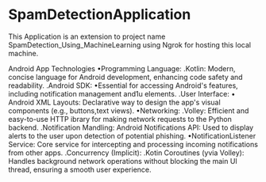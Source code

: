 # SpamDetectionApplication
This Application is an extension to project name SpamDetection_Using_MachineLearning using Ngrok for hosting this local machine.


Android App Technologies
•Programming Language:
.Kotlin: Modern, concise language for Android development, enhancing code safety and readability.
.Android SDK:
•Essential for accessing Android's features, including notification management and1u
elements.
.User Interface:
• Android XML Layouts: Declarative way to design the app's visual components (e.g., buttons,text views).
•Networking:
.Volley: Efficient and easy-to-use HTTP ibrary for making network requests to the Python backend.
.Notification Mandling:
Android Notifications API: Used to display alerts to the user upon detection of potential
phishing.
•NotificationListener Service: Core service for intercepting and processing incoming notifications from other apps.
.Concurrency (Implicit):
.Kotin Coroutines (yvia Volley): Handles background network operations without blocking the main Ul thread, ensuring a smooth user experience.
